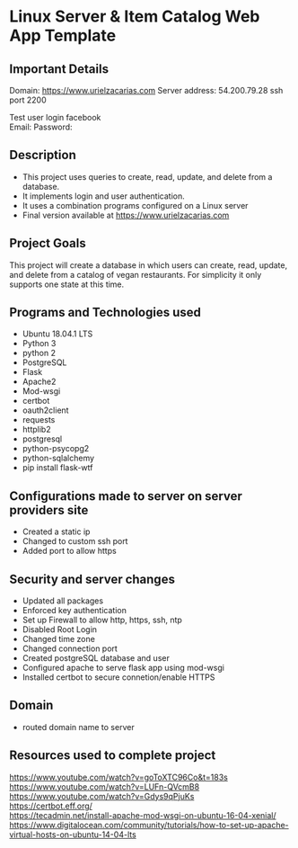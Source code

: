 # Linux Server & Item Catalog Web App Template

## Important Details
Domain: https://www.urielzacarias.com
Server address: 54.200.79.28
ssh port 2200

Test user login facebook  
Email:
Password:  

## Description
* This project uses queries to create, read, update, and delete from a database.
* It implements login and user authentication.
* It uses a combination programs configured on a Linux server
* Final version available at https://www.urielzacarias.com

## Project Goals
This project will create a database in which users can create, read, update,
and delete from a catalog of
vegan restaurants. For simplicity it only supports one state at this time.

## Programs and Technologies used
* Ubuntu 18.04.1 LTS
* Python 3
* python 2
* PostgreSQL
* Flask
* Apache2
* Mod-wsgi
* certbot
* oauth2client
* requests
* httplib2
* postgresql
* python-psycopg2
* python-sqlalchemy
* pip install flask-wtf

## Configurations made to server on server providers site
* Created a static ip
* Changed to custom ssh port
* Added port to allow https

## Security and server changes
* Updated all packages
* Enforced key authentication
* Set up Firewall to allow http, https, ssh, ntp
* Disabled Root Login
* Changed time zone
* Changed connection port
* Created postgreSQL database and user
* Configured apache to serve flask app using mod-wsgi
* Installed certbot to secure connetion/enable HTTPS

## Domain
* routed domain name to server

## Resources used to complete project  
https://www.youtube.com/watch?v=goToXTC96Co&t=183s  
https://www.youtube.com/watch?v=LUFn-QVcmB8  
https://www.youtube.com/watch?v=Gdys9qPjuKs  
https://certbot.eff.org/  
https://tecadmin.net/install-apache-mod-wsgi-on-ubuntu-16-04-xenial/  
https://www.digitalocean.com/community/tutorials/how-to-set-up-apache-virtual-hosts-on-ubuntu-14-04-lts
